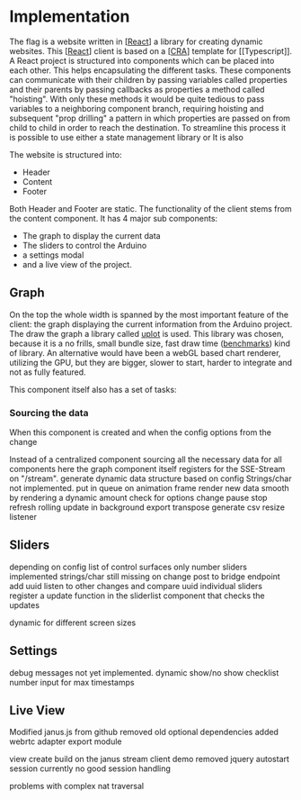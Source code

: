 # Implementation
The flag is a website written in [[React]] a library for creating dynamic websites. This [[React]] client is based on a [[CRA]] template for [[Typescript]]. A React project is structured into components which can be placed into each other. This helps encapsulating the different tasks. These components can communicate with their children by passing variables called properties and their parents by passing callbacks as properties a method called "hoisting". With only these methods it would be quite tedious to pass variables to a neighboring component branch, requiring hoisting and subsequent "prop drilling" a pattern in which properties are passed on from child to child in order to reach the destination. To streamline this process it is possible to use either a state management library or   It is also 

The website is structured into:

* Header
* Content
* Footer

Both Header and Footer are static. The functionality of the client stems from the content component. It has 4 major sub components:

* The graph to display the current data
* The sliders to control the Arduino
* a settings modal 
* and a live view of the project.

## Graph

On the top the whole width is spanned by the most important feature of the client: the graph displaying the current information from the Arduino project. The draw the graph a library called [uplot](https://github.com/leeoniya/uPlot) is used. This library was chosen, because it is a no frills, small bundle size, fast draw time ([benchmarks](https://github.com/leeoniya/uPlot#Performance)) kind of library. An alternative would have been a webGL based chart renderer, utilizing the GPU, but they are bigger, slower to start, harder to integrate and not as fully featured.

This component itself also has a set of tasks:

### Sourcing the data

When this component is created and when the config options from the change

Instead of a centralized component sourcing all the necessary data for all components here the graph component itself registers for the SSE-Stream on "/stream". 
    generate dynamic data structure based on config
    Strings/char not implemented.
put in queue
on animation frame 
render new data 
    smooth by rendering a dynamic amount
check for options change
pause
    stop refresh 
    rolling update in background
export
    transpose
    generate csv
resize listener


## Sliders

depending on config 
list of control surfaces
    only number sliders implemented 
    strings/char still missing
on change post to bridge endpoint add uuid
listen to other changes and compare uuid
    individual sliders register a update function in the sliderlist component that checks the updates


dynamic for different screen sizes


## Settings

debug messages not yet implemented.
dynamic show/no show checklist
number input for max timestamps

## Live View

Modified janus.js from github
removed old optional dependencies
added webrtc adapter
export module

view create 
build on the janus stream client demo
removed jquery
autostart session
currently no good session handling

problems with complex nat traversal 

[//begin]: # "Autogenerated link references for markdown compatibility"
[React]: Theory\react "React"
[CRA]: Theory\cra "CRA"
[//end]: # "Autogenerated link references"